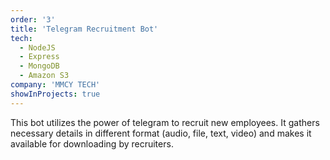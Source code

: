 ```yaml
---
order: '3'
title: 'Telegram Recruitment Bot'
tech:
  - NodeJS
  - Express
  - MongoDB
  - Amazon S3
company: 'MMCY TECH'
showInProjects: true
---
```

This bot utilizes the power of telegram to recruit new employees. It gathers necessary details in different format (audio, file, text, video) and makes it available for downloading by recruiters. 
